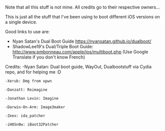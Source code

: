 Note that all this stuff is not mine. All credits go to their respective owners...

This is just all the stuff that I've been using to boot different iOS versions on a single device.

Good links to use are: 
  - Nyan Satan's Dual Boot Guide https://nyansatan.github.io/dualboot/
  - ShadowLee19's Dual/Triple Boot Guide: http://www.pmbonneau.com/apple/ios/multiboot.php (Use Google Translate if you don't know French)
  
  Credits:
	-Nyan Satan: Dual boot guide, WayOut, Dualbootstuff via Cydia repo, and for helping me :D
	
	-Xerub: Dmg from xpwn
	
	-Danzatt: Reimagine

	-Jonathan Levin: Imagine

	-Darwin-On-Arm: Image3maker

	-Zeex: ida_patcher

	-iH8Sn0w: iBoot32Patcher
